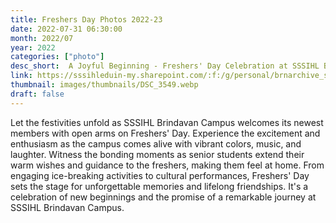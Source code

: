 ```yaml
---
title: Freshers Day Photos 2022-23
date: 2022-07-31 06:30:00
month: 2022/07
year: 2022
categories: ["photo"]
desc_short:  A Joyful Beginning - Freshers' Day Celebration at SSSIHL Brindavan Campus
link: https://sssihleduin-my.sharepoint.com/:f:/g/personal/brnarchive_sssihl_edu_in/EtJMtC_-7rBLmmGX6VHeiesB1IjCYQaxnDjQKycoR_OCow?e=wRhZXK
thumbnail: images/thumbnails/DSC_3549.webp
draft: false
---
```


 Let the festivities unfold as SSSIHL Brindavan Campus welcomes its newest members with open arms on Freshers' Day. Experience the excitement and enthusiasm as the campus comes alive with vibrant colors, music, and laughter. Witness the bonding moments as senior students extend their warm wishes and guidance to the freshers, making them feel at home. From engaging ice-breaking activities to cultural performances, Freshers' Day sets the stage for unforgettable memories and lifelong friendships. It's a celebration of new beginnings and the promise of a remarkable journey at SSSIHL Brindavan Campus.